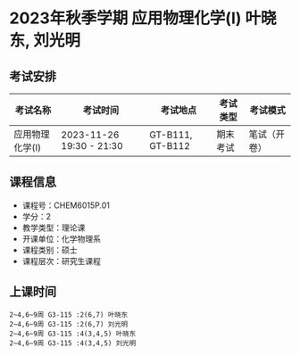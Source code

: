 # 2023年秋季学期 应用物理化学(I) 叶晓东, 刘光明




## 考试安排

| 考试名称 | 考试时间 | 考试地点 | 考试类型 | 考试模式 |
| -------- | -------- | -------- | -------- | -------- |
| 应用物理化学(I) | 2023-11-26 19:30 - 21:30 | GT-B111, GT-B112 | 期末考试 | 笔试（开卷） |





## 课程信息

- 课程号：CHEM6015P.01
- 学分：2
- 教学类型：理论课
- 开课单位：化学物理系
- 课程类别：硕士
- 课程层次：研究生课程

## 上课时间

```
2~4,6~9周 G3-115 :2(6,7) 叶晓东
2~4,6~9周 G3-115 :2(6,7) 刘光明
2~4,6~9周 G3-115 :4(3,4,5) 叶晓东
2~4,6~9周 G3-115 :4(3,4,5) 刘光明
```

